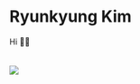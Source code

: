 <!-- <div align="center">
 
 ![header](https://capsule-render.vercel.app/api?type=waving&color=ACB1D6&height=200&section=header&text=RyunKyung%20Kim&animation=twinkling&fontSize=50&fontAlignY=35&fontColor=fff)
 
 <div align="center">
  <b>📊 MY GIT SUMMARY 📊</b><br/>

[![Solved.ac프로필](http://mazassumnida.wtf/api/v2/generate_badge?boj=ddukbul04)](https://solved.ac/ddukbul04) &nbsp;&nbsp;&nbsp;
  <img src="https://github-readme-stats.vercel.app/api/top-langs/?username=loisRK&layout=compact&bg_color=DBDFEA&title_color=fff&text_color=fff">

 </div>
 
 ![Footer](https://capsule-render.vercel.app/api?type=waving&color=ACB1D6&height=200&section=footer)
 
</div> -->

# Ryunkyung Kim
Hi 👋🏻
<br/><br/><br/>
<img src="https://github-readme-stats.vercel.app/api/top-langs/?username=loisRK&layout=compact&bg_color=DBDFEA&title_color=000&text_color=000">
